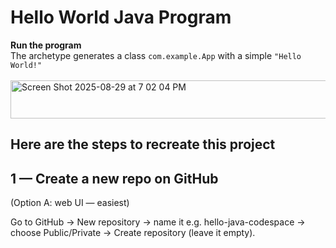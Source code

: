 # Hello World Java Program
<b>Run the program</b><br>
The archetype generates a class `com.example.App` with a simple `"Hello World!"` <br>
<br><img width="633" height="61" alt="Screen Shot 2025-08-29 at 7 02 04 PM" src="https://github.com/user-attachments/assets/9fb912c9-2011-441b-a156-ea37b668cb30" />
## Here are the steps to recreate this project
## 1 — Create a new repo on GitHub

(Option A: web UI — easiest)

Go to GitHub → New repository → name it e.g. hello-java-codespace → choose Public/Private → Create repository (leave it empty).
